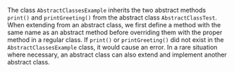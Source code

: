 The class `AbstractClassesExample` inherits the two abstract methods `print()` and `printGreeting()` from the abstract class `AbstractClassTest`. When extending from an abstract class, we first define a method with the same name as an abstract method before overriding them with the proper method in a regular class. If `print()` or `printGreeting()` did not exist in the `AbstractClassesExample` class, it would cause an error. In a rare situation where necessary, an abstract class can also extend and implement another abstract class.

